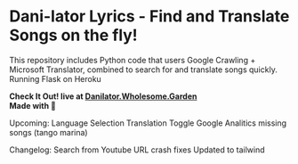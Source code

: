 # Dani-lator Lyrics - Find and Translate Songs on the fly!
This repository includes Python code that users Google Crawling + Microsoft Translator, combined to search for and translate songs quickly.
Running Flask on Heroku

**Check It Out! live at <a href="http://danilator.wholesome.garden" class="internal"><strong>Danilator.Wholesome.Garden</strong></a> <br>
Made with 💚**

Upcoming:
Language Selection
Translation Toggle
Google Analitics
missing songs (tango marina)

Changelog:
Search from Youtube URL
crash fixes
Updated to tailwind
